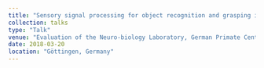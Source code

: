 ```yaml
---
title: "Sensory signal processing for object recognition and grasping in primates"
collection: talks
type: "Talk"
venue: "Evaluation of the Neuro-biology Laboratory, German Primate Center"
date: 2018-03-20
location: "Göttingen, Germany"
---
```

